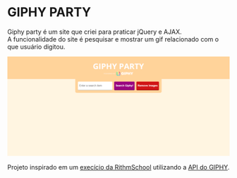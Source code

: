 <h1>GIPHY PARTY</h1>
<p>Giphy party é um site que criei para praticar jQuery e AJAX. <br>
A funcionalidade do site é pesquisar e mostrar um gif relacionado com o que usuário digitou.</p>
<img src="assets/capture.PNG" alt="Logo" width="1000">
<p>Projeto inspirado em um <a href="https://www.rithmschool.com/courses/intermediate-javascript-part-2/ajax-exercises">execício da RithmSchool</a> utilizando a <a href="https://developers.giphy.com/docs/api/">API do GIPHY</a>.</p>
